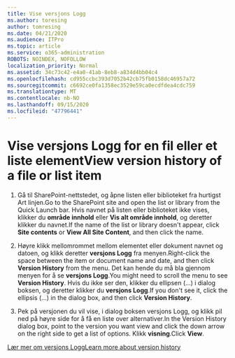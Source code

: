 ```yaml
---
title: Vise versjons Logg
ms.author: toresing
author: tomresing
ms.date: 04/21/2020
ms.audience: ITPro
ms.topic: article
ms.service: o365-administration
ROBOTS: NOINDEX, NOFOLLOW
localization_priority: Normal
ms.assetid: 34c73c42-e4a0-41ab-8eb8-a834d4bb04c4
ms.openlocfilehash: cd955ccbc393d7052b42cb75fb0158dc46957a72
ms.sourcegitcommit: c6692ce0fa1358ec3529e59ca0ecdfdea4cdc759
ms.translationtype: MT
ms.contentlocale: nb-NO
ms.lasthandoff: 09/15/2020
ms.locfileid: "47796441"
---
```

# <a name="view-version-history-of-a-file-or-list-item"></a><span data-ttu-id="23a42-102">Vise versjons Logg for en fil eller et liste element</span><span class="sxs-lookup"><span data-stu-id="23a42-102">View version history of a file or list item</span></span>

1. <span data-ttu-id="23a42-103">Gå til SharePoint-nettstedet, og åpne listen eller biblioteket fra hurtigst Art linjen.</span><span class="sxs-lookup"><span data-stu-id="23a42-103">Go to the SharePoint site and open the list or library from the Quick Launch bar.</span></span> <span data-ttu-id="23a42-104">Hvis navnet på listen eller biblioteket ikke vises, klikker du **område innhold** eller **Vis alt område innhold**, og deretter klikker du navnet.</span><span class="sxs-lookup"><span data-stu-id="23a42-104">If the name of the list or library doesn't appear, click **Site contents** or **View All Site Content**, and then click the name.</span></span>
    
2. <span data-ttu-id="23a42-105">Høyre klikk mellomrommet mellom elementet eller dokument navnet og datoen, og klikk deretter **versjons Logg** fra menyen.</span><span class="sxs-lookup"><span data-stu-id="23a42-105">Right-click the space between the item or document name and date, and then click **Version History** from the menu.</span></span> <span data-ttu-id="23a42-106">Det kan hende du må bla gjennom menyen for å se **versjons Logg**.</span><span class="sxs-lookup"><span data-stu-id="23a42-106">You might need to scroll the menu to see **Version History**.</span></span> <span data-ttu-id="23a42-107">Hvis du ikke ser den, klikker du ellipsen (...) i dialog boksen, og deretter klikker du **versjons Logg**.</span><span class="sxs-lookup"><span data-stu-id="23a42-107">If you don't see it, click the ellipsis (...) in the dialog box, and then click **Version History**.</span></span>
    
3. <span data-ttu-id="23a42-108">Pek på versjonen du vil vise, i dialog boksen versjons Logg, og klikk pil ned på høyre side for å få en liste over alternativer.</span><span class="sxs-lookup"><span data-stu-id="23a42-108">In the Version History dialog box, point to the version you want view and click the down arrow on the right side to get a list of options.</span></span> <span data-ttu-id="23a42-109">Klikk **visning**.</span><span class="sxs-lookup"><span data-stu-id="23a42-109">Click **View**.</span></span>
    
[<span data-ttu-id="23a42-110">Lær mer om versjons Logg</span><span class="sxs-lookup"><span data-stu-id="23a42-110">Learn more about version history</span></span>](https://go.microsoft.com/fwlink/?linkid=875709)
  

